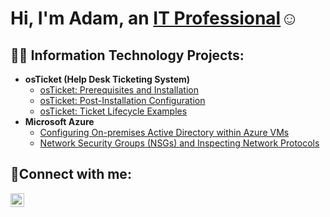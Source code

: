 <h1>Hi, I'm Adam, an <a href="https://linkedin.com/in/Josh">IT Professional</a>☺</h1>

<h2>👨‍💻 Information Technology Projects:</h2>

- <b>osTicket (Help Desk Ticketing System)</b>
  - [osTicket: Prerequisites and Installation](https://github.com/AdamAccilien12/osticket-prereqs)
  - [osTicket: Post-Installation Configuration](https://github.com/AdamAccilien12/post-install-config)
  - [osTicket: Ticket Lifecycle Examples](https://github.com/AdamAccilien12/ticket-lifecycle)
- <b>Microsoft Azure</b>
  - [Configuring On-premises Active Directory within Azure VMs](https://github.com/AdamAccilien12/config-ad)
  - [Network Security Groups (NSGs) and Inspecting Network Protocols](https://github.com/AdamAccilien12/azure-network-protocols)

<h2>🤳Connect with me:</h2>


[<img align="left" alt="Josh | LinkedIn" width="22px" src="https://cdn.jsdelivr.net/npm/simple-icons@v3/icons/linkedin.svg" />][linkedin]


[linkedin]: https://linkedin.com/in/Josh
